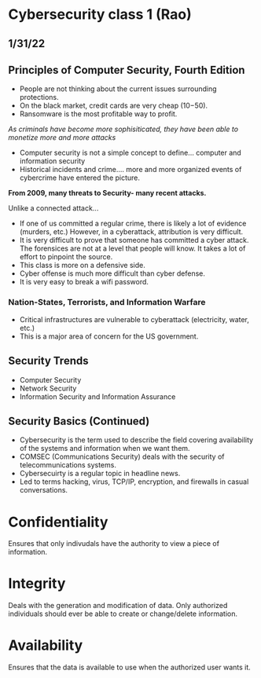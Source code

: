 # Cybersecurity class 1 (Rao)
## 1/31/22

## Principles of Computer Security, Fourth Edition
- People are not thinking about the current issues surrounding protections. 
- On the black market, credit cards are very cheap ($10-$50).
- Ransomware is the most profitable way to profit.

*As criminals have become more sophisiticated, they have been able to monetize more and more attacks*

- Computer security is not a simple concept to define... computer and information security
- Historical incidents and crime.... more and more organized events of cybercrime have entered the picture.

**From 2009, many threats to Security- many recent attacks.**

Unlike a connected attack...

- If one of us committed a regular crime, there is likely a lot of evidence (murders, etc.) However, in a cyberattack, attribution is very difficult. 
- It is very difficult to prove that someone has committed a cyber attack. The forensices are not at a level that people will know. It takes a lot of effort to pinpoint the source. 
- This class is more on a defensive side.
- Cyber offense is much more difficult than cyber defense. 
- It is very easy to break a wifi password.

### Nation-States, Terrorists, and Information Warfare
- Critical infrastructures are vulnerable to cyberattack (electricity, water, etc.)
- This is a major area of concern for the US government.

## Security Trends 
- Computer Security
- Network Security
- Information Security and Information Assurance

## Security Basics (Continued)
- Cybersecurity is the term used to describe the field covering availability of the systems and information when we want them.
- COMSEC (Communications Security) deals with the security of telecommunications systems.
- Cybersecuirty is a regular topic in headline news.
- Led to terms hacking, virus, TCP/IP, encryption, and firewalls in casual conversations.

# **C**onfidentiality
Ensures that only indivudals have the authority to view a piece of information.
# **I**ntegrity
Deals with the generation and modification of data. Only authorized individuals should ever be able to create or change/delete information.
# **A**vailability
Ensures that the data is available to use when the authorized user wants it. 
